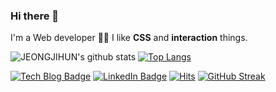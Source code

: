 ### Hi there 🙏

I'm a Web developer 👨‍💻
I like <b>CSS</b> and <b>interaction</b> things.



![JEONGJIHUN's github stats](https://github-readme-stats.vercel.app/api?username=JEONGJIHUN&show_icons=true)
[![Top Langs](https://github-readme-stats.vercel.app/api/top-langs/?username=jeongjihun&layout=compact)](https://github.com/jeongjihun/github-readme-stats)

[![Tech Blog Badge](http://img.shields.io/badge/-Tech%20blog-black?style=flat&logo=github&link=https://jeongjihun.github.io/)](https://jeongjihun.github.io/) 
[![LinkedIn Badge](http://img.shields.io/badge/-Linkedin-0077B5?style=flat&logo=linkedin&link=https://www.linkedin.com/in/jihun-jeong-11145b13a/)](https://www.linkedin.com/in/jihun-jeong-11145b13a/) 
[![Hits](https://hits.seeyoufarm.com/api/count/incr/badge.svg?url=https%3A%2F%2Fgithub.com%2FJEONGJIHUN%2Fhit-counter)](https://hits.seeyoufarm.com)
[![GitHub Streak](http://github-readme-streak-stats.herokuapp.com?user=jeongjihun)](https://git.io/streak-stats)
<!--
**JEONGJIHUN/JEONGJIHUN** is a ✨ _special_ ✨ repository because its `README.md` (this file) appears on your GitHub profile.

Here are some ideas to get you started:

- 🔭 I’m currently working on ...
- 🌱 I’m currently learning ...
- 👯 I’m looking to collaborate on ...
- 🤔 I’m looking for help with ...
- 💬 Ask me about ...
- 📫 How to reach me: ...
- 😄 Pronouns: ...
- ⚡ Fun fact: ...
-->

